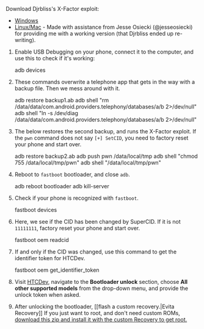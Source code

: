 Download Djrbliss's X-Factor exploit:

* [Windows](http://vulnfactory.org/public/X_Factor_Windows.zip)
* [Linux/Mac](http://vulnfactory.org/public/X_Factor_Linux_OSX.zip) - Made with assistance from Jesse Osiecki (@jesseosiecki) for providing me with a working version (that Djrbliss ended up re-writing).

1. Enable USB Debugging on your phone, connect it to the computer, and use this to check if it's working:

    adb devices

2. These commands overwrite a telephone app that gets in the way with a backup file. Then we mess around with it.

    adb restore backup1.ab
    adb shell "rm /data/data/com.android.providers.telephony/databases/a/b 2>/dev/null"
    adb shell "ln -s /dev/diag /data/data/com.android.providers.telephony/databases/a/b 2>/dev/null"

3. The below restores the second backup, and runs the X-Factor exploit. If the `pwn` command does not say `[+] SetCID`, you need to factory reset your phone and start over.

    adb restore backup2.ab
    adb push pwn /data/local/tmp
    adb shell "chmod 755 /data/local/tmp/pwn"
    adb shell "/data/local/tmp/pwn"

4. Reboot to `fastboot` bootloader, and close `adb`.

    adb reboot bootloader
    adb kill-server

5. Check if your phone is recognized with `fastboot`.

    fastboot devices
    
6. Here, we see if the CID has been changed by SuperCID. If it is not `11111111`, factory reset your phone and start over.

    fastboot oem readcid

7. If and only if the CID was changed, use this command to get the identifier token for HTCDev.

    fastboot oem get_identifier_token

9. Visit [HTCDev](http://htcdev.com/bootloader/), navigate to the **Bootloader unlock** section, choose **All other supported models** from the drop-down menu, and provide the unlock token when asked.

10. After unlocking the bootloader, [[flash a custom recovery.|Evita Recovery]] If you just want to root, and don't need custom ROMs, [download this zip and install it with the custom Recovery to get root.](http://download.chainfire.eu/298/SuperSU/CWM-SuperSU-v0.99.zip)